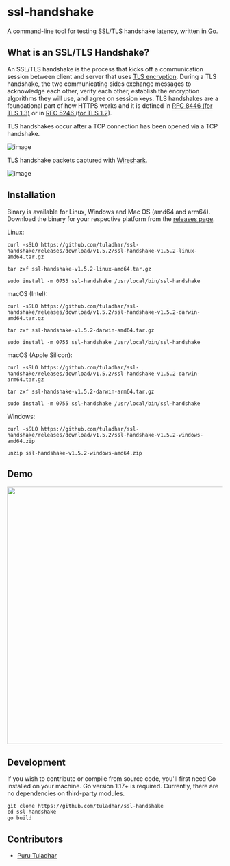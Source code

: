 # ssl-handshake
A command-line tool for testing SSL/TLS handshake latency, written in [Go](https://go.dev/).

## What is an SSL/TLS Handshake?
An SSL/TLS handshake is the process that kicks off a communication session between client and server that uses [TLS encryption](https://en.wikipedia.org/wiki/Transport_Layer_Security). During a TLS handshake, the two communicating sides exchange messages to acknowledge each other, verify each other, establish the encryption algorithms they will use, and agree on session keys. TLS handshakes are a foundational part of how HTTPS works and it is defined in [RFC 8446 (for TLS 1.3)](https://tools.ietf.org/html/rfc8446) or in [RFC 5246 (for TLS 1.2)](https://datatracker.ietf.org/doc/html/rfc5246).

TLS handshakes occur after a TCP connection has been opened via a TCP handshake. 

![image](https://user-images.githubusercontent.com/5674762/147405109-319358ff-8506-4383-8778-6961e99c4e99.png)

TLS handshake packets captured with [Wireshark](https://www.wireshark.org/).

![image](https://user-images.githubusercontent.com/5674762/147404043-7e6d983a-e9c5-4477-a8e2-3e054d4f861d.png)

## Installation
Binary is available for Linux, Windows and Mac OS (amd64 and arm64). Download the binary for your respective platform from the [releases page](https://github.com/tuladhar/ssl-handshake/releases).

Linux:
```
curl -sSLO https://github.com/tuladhar/ssl-handshake/releases/download/v1.5.2/ssl-handshake-v1.5.2-linux-amd64.tar.gz
```
```
tar zxf ssl-handshake-v1.5.2-linux-amd64.tar.gz
```
```
sudo install -m 0755 ssl-handshake /usr/local/bin/ssl-handshake
```

macOS (Intel):
```
curl -sSLO https://github.com/tuladhar/ssl-handshake/releases/download/v1.5.2/ssl-handshake-v1.5.2-darwin-amd64.tar.gz
```
```
tar zxf ssl-handshake-v1.5.2-darwin-amd64.tar.gz
```
```
sudo install -m 0755 ssl-handshake /usr/local/bin/ssl-handshake
```

macOS (Apple Silicon):
```
curl -sSLO https://github.com/tuladhar/ssl-handshake/releases/download/v1.5.2/ssl-handshake-v1.5.2-darwin-arm64.tar.gz
```
```
tar zxf ssl-handshake-v1.5.2-darwin-arm64.tar.gz
```
```
sudo install -m 0755 ssl-handshake /usr/local/bin/ssl-handshake
```

Windows:
```
curl -sSLO https://github.com/tuladhar/ssl-handshake/releases/download/v1.5.2/ssl-handshake-v1.5.2-windows-amd64.zip
```
```
unzip ssl-handshake-v1.5.2-windows-amd64.zip
```

## Demo
<p align="center">
  <img width="600" src="https://github.com/tuladhar/ssl-handshake/blob/main/demo/ssl-handshake.svg">
</p>

## Development

If you wish to contribute or compile from source code, you'll first need Go installed on your machine. Go version 1.17+ is required. Currently, there are no dependencies on third-party modules. 

```
git clone https://github.com/tuladhar/ssl-handshake
cd ssl-handshake 
go build
```

## Contributors
- [Puru Tuladhar](https://tuladhar.github.io)
